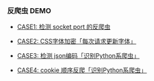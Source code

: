 
### 反爬虫 DEMO

- [CASE1: 检测 socket port 的反爬虫](./CASE1/readme.md)
- [CASE2: CSS字体加密「每次请求更新字体」](./CASE2/readme.md)

- [CASE3: 检测 json编码「识别Python系爬虫」](./CASE3/readme.md)

- [CASE4: cookie 顺序反爬「识别Python系爬虫」](./CASE4/readme.md)
